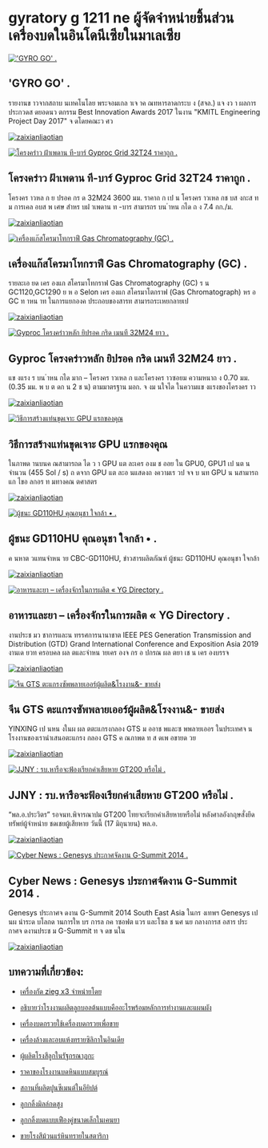# gyratory g 1211 ne ผู้จัดจำหน่ายชิ้นส่วนเครื่องบดในอินโดนีเซียในมาเลเซีย
<a href="https://mnn.zoosnet.net/LR/Chatpre.aspx?id=MNN94995150&p=https://topgrinding.com/" target="_blank">!['GYRO GO' .](https://github.com/technlg/images/blob/main/47.jpg)</a>
## 'GYRO GO' .
รายงานข าวจากสถาบ นเทคโนโลย พระจอมเกล าเจ าค ณทหารลาดกระบ ง (สจล.) แจ งว า ผลการประกวดส ดยอดนว ตกรรม Best Innovation Awards 2017 ในงาน "KMITL Engineering Project Day 2017" จ ดโดยคณะว ศว 
<a href="https://mnn.zoosnet.net/LR/Chatpre.aspx?id=MNN94995150&p=https://topgrinding.com/" target="_blank"><img src="https://github.com/technlg/images/raw/main/chat11.jpg" alt="zaixianliaotian"/></a><a href="//whatsapp.shibangsoft.com/WhatsApp.php" ><img src="https://github.com/technlg/images/raw/main/chat11.png" alt=""></a>
<a href="https://mnn.zoosnet.net/LR/Chatpre.aspx?id=MNN94995150&p=https://topgrinding.com/" target="_blank">![โครงคร่าว ฝ้าเพดาน ที-บาร์ Gyproc Grid 32T24 ราคาถูก .](https://github.com/technlg/images/blob/main/57.jpg)</a>
## โครงคร่าว ฝ้าเพดาน ที-บาร์ Gyproc Grid 32T24 ราคาถูก .
โครงคร าวหล ก ย ปรอค กร ด 32M24 3600 มม. ราคาถ ก เป น โครงคร าวเหล กช บส งกะส ท ม การเคล อบส พ เศษ สำหร บฝ าเพดาน ท -บาร สามารถร บน ำหน กได ถ ง 7.4 กก./ม.
<a href="https://mnn.zoosnet.net/LR/Chatpre.aspx?id=MNN94995150&p=https://topgrinding.com/" target="_blank"><img src="https://github.com/technlg/images/raw/main/chat11.jpg" alt="zaixianliaotian"/></a><a href="//whatsapp.shibangsoft.com/WhatsApp.php" ><img src="https://github.com/technlg/images/raw/main/chat11.png" alt=""></a>
<a href="https://mnn.zoosnet.net/LR/Chatpre.aspx?id=MNN94995150&p=https://topgrinding.com/" target="_blank">![เครื่องแก๊สโครมาโทกราฟี Gas Chromatography (GC) .](https://github.com/technlg/images/blob/main/19.jpg)</a>
## เครื่องแก๊สโครมาโทกราฟี Gas Chromatography (GC) .
รายละเอ ยด เคร องแก สโครมาโทกราฟ Gas Chromatography (GC) ร น GC1120,GC1290 ย ห อ Selon เคร องแก สโครมาโตกราฟ (Gas Chromatograph) หร อ GC ท าหน าท ในการแยกองค ประกอบของสารท สามารถระเหยกลายเป 
<a href="https://mnn.zoosnet.net/LR/Chatpre.aspx?id=MNN94995150&p=https://topgrinding.com/" target="_blank"><img src="https://github.com/technlg/images/raw/main/chat11.jpg" alt="zaixianliaotian"/></a><a href="//whatsapp.shibangsoft.com/WhatsApp.php" ><img src="https://github.com/technlg/images/raw/main/chat11.png" alt=""></a>
<a href="https://mnn.zoosnet.net/LR/Chatpre.aspx?id=MNN94995150&p=https://topgrinding.com/" target="_blank">![Gyproc โครงคร่าวหลัก ยิปรอค กริด เมนที 32M24 ยาว .](https://github.com/technlg/images/blob/main/20.jpg)</a>
## Gyproc โครงคร่าวหลัก ยิปรอค กริด เมนที 32M24 ยาว .
แข งแรง ร บน ำหน กได มาก – โครงคร าวเหล ก และโครงคร าวซอยม ความหนาถ ง 0.70 มม. (0.35 มม. พ บ ต ดก น 2 ช น) ตามมาตรฐาน มอก. จ งม นใจได ในความแข งแรงของโครงคร าว 
<a href="https://mnn.zoosnet.net/LR/Chatpre.aspx?id=MNN94995150&p=https://topgrinding.com/" target="_blank"><img src="https://github.com/technlg/images/raw/main/chat11.jpg" alt="zaixianliaotian"/></a><a href="//whatsapp.shibangsoft.com/WhatsApp.php" ><img src="https://github.com/technlg/images/raw/main/chat11.png" alt=""></a>
<a href="https://mnn.zoosnet.net/LR/Chatpre.aspx?id=MNN94995150&p=https://topgrinding.com/" target="_blank">![วิธีการสร้างแท่นขุดเจาะ GPU แรกของคุณ](https://github.com/technlg/images/blob/main/10.jpg)</a>
## วิธีการสร้างแท่นขุดเจาะ GPU แรกของคุณ
ในภาพด านบนค ณสามารถด ได ว า GPU แต ละเคร องม ช ออย ใน GPU0, GPU1 เป นต น จำนวน (455 Sol / s) ถ ดจาก GPU แต ละอ นแสดงถ งความเร วป จจ บ นท GPU น นสามารถแก ไขอ ลกอร ท มทางคณ ตศาสตร 
<a href="https://mnn.zoosnet.net/LR/Chatpre.aspx?id=MNN94995150&p=https://topgrinding.com/" target="_blank"><img src="https://github.com/technlg/images/raw/main/chat11.jpg" alt="zaixianliaotian"/></a><a href="//whatsapp.shibangsoft.com/WhatsApp.php" ><img src="https://github.com/technlg/images/raw/main/chat11.png" alt=""></a>
<a href="https://mnn.zoosnet.net/LR/Chatpre.aspx?id=MNN94995150&p=https://topgrinding.com/" target="_blank">![ผู้ชนะ GD110HU คุณอนุชา ใจกล้า • .](https://github.com/technlg/images/blob/main/46.jpg)</a>
## ผู้ชนะ GD110HU คุณอนุชา ใจกล้า • .
ค นหาต วแทนจำหน าย CBC-GD110HU, ข่าวสารผลิตภัณฑ์ ผู้ชนะ GD110HU คุณอนุชา ใจกล้า
<a href="https://mnn.zoosnet.net/LR/Chatpre.aspx?id=MNN94995150&p=https://topgrinding.com/" target="_blank"><img src="https://github.com/technlg/images/raw/main/chat11.jpg" alt="zaixianliaotian"/></a><a href="//whatsapp.shibangsoft.com/WhatsApp.php" ><img src="https://github.com/technlg/images/raw/main/chat11.png" alt=""></a>
<a href="https://mnn.zoosnet.net/LR/Chatpre.aspx?id=MNN94995150&p=https://topgrinding.com/" target="_blank">![อาหารและยา – เครื่องจักรในการผลิต « YG Directory .](https://github.com/technlg/images/blob/main/9.jpg)</a>
## อาหารและยา – เครื่องจักรในการผลิต « YG Directory .
งานประช มว ชาการและน ทรรศการนานาชาต IEEE PES Generation Transmission and Distribution (GTD) Grand International Conference and Exposition Asia 2019 งานเด ยวท ครอบคล ผล ตและจำหน ายเคร องจ กร อ ปกรณ ผล ตยา เช น เคร องบรรจ 
<a href="https://mnn.zoosnet.net/LR/Chatpre.aspx?id=MNN94995150&p=https://topgrinding.com/" target="_blank"><img src="https://github.com/technlg/images/raw/main/chat11.jpg" alt="zaixianliaotian"/></a><a href="//whatsapp.shibangsoft.com/WhatsApp.php" ><img src="https://github.com/technlg/images/raw/main/chat11.png" alt=""></a>
<a href="https://mnn.zoosnet.net/LR/Chatpre.aspx?id=MNN94995150&p=https://topgrinding.com/" target="_blank">![จีน GTS ตะแกรงซัพพลายเออร์ผู้ผลิต&โรงงาน&- ขายส่ง ](https://github.com/technlg/images/blob/main/25.jpg)</a>
## จีน GTS ตะแกรงซัพพลายเออร์ผู้ผลิต&โรงงาน&- ขายส่ง 
YINXING เป นหน งในผ ผล ตตะแกรงกลอง GTS ม ออาช พและซ พพลายเออร ในประเทศจ น โรงงานของเรานำเสนอตะแกรง กลอง GTS ค ณภาพด ท ส ดเพ อขายด วย 
<a href="https://mnn.zoosnet.net/LR/Chatpre.aspx?id=MNN94995150&p=https://topgrinding.com/" target="_blank"><img src="https://github.com/technlg/images/raw/main/chat11.jpg" alt="zaixianliaotian"/></a><a href="//whatsapp.shibangsoft.com/WhatsApp.php" ><img src="https://github.com/technlg/images/raw/main/chat11.png" alt=""></a>
<a href="https://mnn.zoosnet.net/LR/Chatpre.aspx?id=MNN94995150&p=https://topgrinding.com/" target="_blank">![JJNY : รบ.หารือจะฟ้องเรียกค่าเสียหาย GT200 หรือไม่ .](https://github.com/technlg/images/blob/main/34.jpg)</a>
## JJNY : รบ.หารือจะฟ้องเรียกค่าเสียหาย GT200 หรือไม่ .
&ldquo;พล.อ.ประวิตร&rdquo; รอจนท.พิจารณาปม GT200 ไทยจะเรียกค่าเสียหายหรือไม่ หลังศาลอังกฤษสั่งยึดทรัพย์ผู้จำหน่าย ชดเชยผู้เสียหาย วันนี้ (17 มิถุนายน) พล.อ. 
<a href="https://mnn.zoosnet.net/LR/Chatpre.aspx?id=MNN94995150&p=https://topgrinding.com/" target="_blank"><img src="https://github.com/technlg/images/raw/main/chat11.jpg" alt="zaixianliaotian"/></a><a href="//whatsapp.shibangsoft.com/WhatsApp.php" ><img src="https://github.com/technlg/images/raw/main/chat11.png" alt=""></a>
<a href="https://mnn.zoosnet.net/LR/Chatpre.aspx?id=MNN94995150&p=https://topgrinding.com/" target="_blank">![Cyber News : Genesys ประกาศจัดงาน G-Summit 2014 .](https://github.com/technlg/images/blob/main/15.jpg)</a>
## Cyber News : Genesys ประกาศจัดงาน G-Summit 2014 .
 Genesys ประกาศจ ดงาน G-Summit 2014 South East Asia ในกร งเทพฯ Genesys เป นผ นำระด บโลกด านการให บร การล กค าซอฟต แวร และโซล ช นศ นย กลางการส อสาร ประกาศจ ดงานประช ม G-Summit ท จ ดข นใน 
<a href="https://mnn.zoosnet.net/LR/Chatpre.aspx?id=MNN94995150&p=https://topgrinding.com/" target="_blank"><img src="https://github.com/technlg/images/raw/main/chat11.jpg" alt="zaixianliaotian"/></a><a href="//whatsapp.shibangsoft.com/WhatsApp.php" ><img src="https://github.com/technlg/images/raw/main/chat11.png" alt=""></a>
## บทความที่เกี่ยวข้อง:
* [เครื่องกัด zieg x3 จำหน่ายโดย](%E0%B9%80%E0%B8%84%E0%B8%A3%E0%B8%B7%E0%B9%88%E0%B8%AD%E0%B8%87%E0%B8%81%E0%B8%B1%E0%B8%94%20zieg%20x3%20%E0%B8%88%E0%B8%B3%E0%B8%AB%E0%B8%99%E0%B9%88%E0%B8%B2%E0%B8%A2%E0%B9%82%E0%B8%94%E0%B8%A2.md)
* [อธิบายว่าโรงงานผลิตลูกบอลต้นแบบคืออะไรพร้อมหลักการทำงานและแผนผัง](%E0%B8%AD%E0%B8%98%E0%B8%B4%E0%B8%9A%E0%B8%B2%E0%B8%A2%E0%B8%A7%E0%B9%88%E0%B8%B2%E0%B9%82%E0%B8%A3%E0%B8%87%E0%B8%87%E0%B8%B2%E0%B8%99%E0%B8%9C%E0%B8%A5%E0%B8%B4%E0%B8%95%E0%B8%A5%E0%B8%B9%E0%B8%81%E0%B8%9A%E0%B8%AD%E0%B8%A5%E0%B8%95%E0%B9%89%E0%B8%99%E0%B9%81%E0%B8%9A%E0%B8%9A%E0%B8%84%E0%B8%B7%E0%B8%AD%E0%B8%AD%E0%B8%B0%E0%B9%84%E0%B8%A3%E0%B8%9E%E0%B8%A3%E0%B9%89%E0%B8%AD%E0%B8%A1%E0%B8%AB%E0%B8%A5%E0%B8%B1%E0%B8%81%E0%B8%81%E0%B8%B2%E0%B8%A3%E0%B8%97%E0%B8%B3%E0%B8%87%E0%B8%B2%E0%B8%99%E0%B9%81%E0%B8%A5%E0%B8%B0%E0%B9%81%E0%B8%9C%E0%B8%99%E0%B8%9C%E0%B8%B1%E0%B8%87.md)
* [เครื่องบดกรวยใช้เครื่องบดกรวยเพื่อขาย](%E0%B9%80%E0%B8%84%E0%B8%A3%E0%B8%B7%E0%B9%88%E0%B8%AD%E0%B8%87%E0%B8%9A%E0%B8%94%E0%B8%81%E0%B8%A3%E0%B8%A7%E0%B8%A2%E0%B9%83%E0%B8%8A%E0%B9%89%E0%B9%80%E0%B8%84%E0%B8%A3%E0%B8%B7%E0%B9%88%E0%B8%AD%E0%B8%87%E0%B8%9A%E0%B8%94%E0%B8%81%E0%B8%A3%E0%B8%A7%E0%B8%A2%E0%B9%80%E0%B8%9E%E0%B8%B7%E0%B9%88%E0%B8%AD%E0%B8%82%E0%B8%B2%E0%B8%A2.md)
* [เครื่องล้างและอบแห้งทรายซิลิกาในอินเดีย](%E0%B9%80%E0%B8%84%E0%B8%A3%E0%B8%B7%E0%B9%88%E0%B8%AD%E0%B8%87%E0%B8%A5%E0%B9%89%E0%B8%B2%E0%B8%87%E0%B9%81%E0%B8%A5%E0%B8%B0%E0%B8%AD%E0%B8%9A%E0%B9%81%E0%B8%AB%E0%B9%89%E0%B8%87%E0%B8%97%E0%B8%A3%E0%B8%B2%E0%B8%A2%E0%B8%8B%E0%B8%B4%E0%B8%A5%E0%B8%B4%E0%B8%81%E0%B8%B2%E0%B9%83%E0%B8%99%E0%B8%AD%E0%B8%B4%E0%B8%99%E0%B9%80%E0%B8%94%E0%B8%B5%E0%B8%A2.md)
* [ผู้ผลิตโรงสีลูกในรัฐกรณาฏกะ](%E0%B8%9C%E0%B8%B9%E0%B9%89%E0%B8%9C%E0%B8%A5%E0%B8%B4%E0%B8%95%E0%B9%82%E0%B8%A3%E0%B8%87%E0%B8%AA%E0%B8%B5%E0%B8%A5%E0%B8%B9%E0%B8%81%E0%B9%83%E0%B8%99%E0%B8%A3%E0%B8%B1%E0%B8%90%E0%B8%81%E0%B8%A3%E0%B8%93%E0%B8%B2%E0%B8%8F%E0%B8%81%E0%B8%B0.md)
* [ราคาของโรงงานบดหินแบบสมบูรณ์](%E0%B8%A3%E0%B8%B2%E0%B8%84%E0%B8%B2%E0%B8%82%E0%B8%AD%E0%B8%87%E0%B9%82%E0%B8%A3%E0%B8%87%E0%B8%87%E0%B8%B2%E0%B8%99%E0%B8%9A%E0%B8%94%E0%B8%AB%E0%B8%B4%E0%B8%99%E0%B9%81%E0%B8%9A%E0%B8%9A%E0%B8%AA%E0%B8%A1%E0%B8%9A%E0%B8%B9%E0%B8%A3%E0%B8%93%E0%B9%8C.md)
* [สถานที่ผลิตปูนซีเมนต์ในอียิปต์](%E0%B8%AA%E0%B8%96%E0%B8%B2%E0%B8%99%E0%B8%97%E0%B8%B5%E0%B9%88%E0%B8%9C%E0%B8%A5%E0%B8%B4%E0%B8%95%E0%B8%9B%E0%B8%B9%E0%B8%99%E0%B8%8B%E0%B8%B5%E0%B9%80%E0%B8%A1%E0%B8%99%E0%B8%95%E0%B9%8C%E0%B9%83%E0%B8%99%E0%B8%AD%E0%B8%B5%E0%B8%A2%E0%B8%B4%E0%B8%9B%E0%B8%95%E0%B9%8C.md)
* [ลูกกลิ้งมิลล์กดสูง](%E0%B8%A5%E0%B8%B9%E0%B8%81%E0%B8%81%E0%B8%A5%E0%B8%B4%E0%B9%89%E0%B8%87%E0%B8%A1%E0%B8%B4%E0%B8%A5%E0%B8%A5%E0%B9%8C%E0%B8%81%E0%B8%94%E0%B8%AA%E0%B8%B9%E0%B8%87.md)
* [ลูกกลิ้งบดแบบเฟืองคู่ขนาดเล็กในเคนยา](%E0%B8%A5%E0%B8%B9%E0%B8%81%E0%B8%81%E0%B8%A5%E0%B8%B4%E0%B9%89%E0%B8%87%E0%B8%9A%E0%B8%94%E0%B9%81%E0%B8%9A%E0%B8%9A%E0%B9%80%E0%B8%9F%E0%B8%B7%E0%B8%AD%E0%B8%87%E0%B8%84%E0%B8%B9%E0%B9%88%E0%B8%82%E0%B8%99%E0%B8%B2%E0%B8%94%E0%B9%80%E0%B8%A5%E0%B9%87%E0%B8%81%E0%B9%83%E0%B8%99%E0%B9%80%E0%B8%84%E0%B8%99%E0%B8%A2%E0%B8%B2.md)
* [ขายโรงสีม้วนแร่หินทรายในสตาริกา](%E0%B8%82%E0%B8%B2%E0%B8%A2%E0%B9%82%E0%B8%A3%E0%B8%87%E0%B8%AA%E0%B8%B5%E0%B8%A1%E0%B9%89%E0%B8%A7%E0%B8%99%E0%B9%81%E0%B8%A3%E0%B9%88%E0%B8%AB%E0%B8%B4%E0%B8%99%E0%B8%97%E0%B8%A3%E0%B8%B2%E0%B8%A2%E0%B9%83%E0%B8%99%E0%B8%AA%E0%B8%95%E0%B8%B2%E0%B8%A3%E0%B8%B4%E0%B8%81%E0%B8%B2.md)
